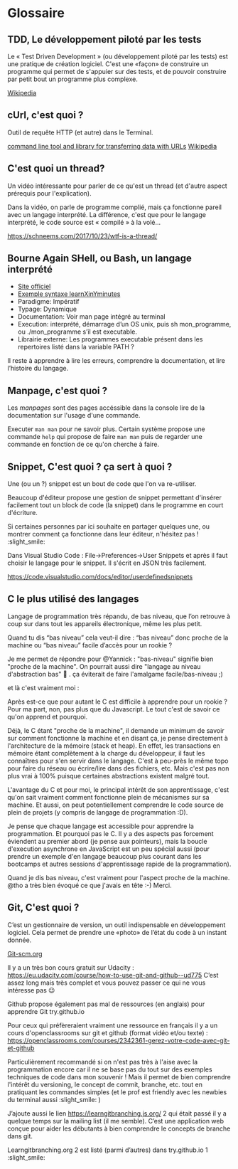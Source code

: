 # Glossaire

## TDD, Le développement piloté par les tests

Le « Test Driven Development » (ou développement piloté par les tests) est une pratique de création logiciel. C'est une «façon» de construire un programme qui permet de s'appuier sur des tests, et de pouvoir construire par petit bout un programme plus complexe.


[Wikipedia](https://fr.wikipedia.org/wiki/Test_driven_development)


## cUrl, c'est quoi ?

Outil de requête HTTP (et autre) dans le Terminal.

[command line tool and library for transferring data with URLs](https://curl.haxx.se/)
[Wikipedia](https://fr.wikipedia.org/wiki/CURL)


## C'est quoi un thread?

Un vidéo intéressante pour parler de ce qu'est un thread (et d'autre aspect prérequis pour l'explication).

Dans la vidéo, on parle de programme complié, mais ça fonctionne pareil avec un langage interprété. La différence, c'est que pour le langage interprété, le code source est « compilé » à la volé...

https://schneems.com/2017/10/23/wtf-is-a-thread/

## Bourne Again SHell, ou Bash, un langage interprété

* [Site officiel](https://www.gnu.org/software/bash/)
* [Exemple syntaxe learnXinYminutes](https://learnxinyminutes.com/docs/bash/)
* Paradigme: Impératif
* Typage: Dynamique
* Documentation: Voir man page intégré au terminal
* Execution: interprété, démarrage d’un OS unix, puis sh mon_programme, ou ./mon_programme s’il est executable.
* Librairie externe: Les programmes executable présent dans les repertoires listé dans la variable PATH ?

Il reste à apprendre à lire les erreurs, comprendre la documentation, et lire l’histoire du langage.

## Manpage, c'est quoi ?

Les _manpages_ sont des pages accéssible dans la console lire de la documentation sur l'usage d'une commande.

Executer `man man` pour ne savoir plus. Certain système propose une commande `help` qui propose de faire `man man` puis de regarder une commande en fonction de ce qu'on cherche à faire.

## Snippet, C'est quoi ? ça sert à quoi ?

Une (ou un ?) snippet est un bout de code que l'on va re-utiliser.

Beaucoup d'éditeur propose une gestion de snippet permettant d'insérer facilement tout un block de code (la snippet) dans le programme en court d'écriture.

Si certaines personnes par ici souhaite en partager quelques une, ou montrer comment ça fonctionne dans leur éditeur, n'hésitez pas ! :slight_smile:

Dans Visual Studio Code : File->Preferences->User Snippets et après il faut choisir le langage pour le snippet.
Il s'écrit en JSON très facilement.

https://code.visualstudio.com/docs/editor/userdefinedsnippets

## C le plus utilisé des langages

Langage de programmation très répandu, de bas niveau, que l’on retrouve à coup sur dans tout les appareils électronique, même les plus petit.

Quand tu dis “bas niveau” cela veut-il dire : “bas niveau” donc proche de la machine ou “bas niveau” facile d’accès pour un rookie ?

Je me permet de répondre pour @Yannick : "bas-niveau" signifie bien "proche de la machine". On pourrait aussi dire "langage au niveau d'abstraction bas" :thinking: . ça éviterait de faire l'amalgame facile/bas-niveau ;)

et là c'est vraiment moi :

Après est-ce que pour autant le C est difficile à apprendre pour un rookie ? Pour ma part, non, pas plus que du Javascript. Le tout c'est de savoir ce qu'on apprend et pourquoi.

Déjà, le C étant "proche de la machine", il demande un minimum de savoir sur comment fonctionne la machine et en disant ça, je pense directement à l'architecture de la mémoire (stack et heap). En effet, les transactions en mémoire étant complètement à la charge du développeur, il faut les connaîtres pour s'en servir dans le langage. C'est à peu-près le même topo pour faire du réseau ou écrire/lire dans des fichiers, etc. Mais c'est pas non plus vrai à 100% puisque certaines abstractions existent malgré tout.

L'avantage du C et pour moi, le principal intérêt de son apprentissage, c'est qu'on sait vraiment comment fonctionne plein de mécanismes sur sa machine. Et aussi, on peut potentiellement comprendre le code source de plein de projets (y compris de langage de programmation :D).

Je pense que chaque langage est accessible pour apprendre la programmation. Et pourquoi pas le C. Il y a des aspects pas forcement éviendent au premier abord (je pense aux pointeurs), mais la boucle d'execution asynchrone en JavaScript est un peu spécial aussi (pour prendre un exemple d'en langage beaucoup plus courant dans les bootcamps et autres sessions d'apprentissage rapide de la programmation).

Quand je dis bas niveau, c'est vraiment pour l'aspect proche de la machine. @tho a très bien évoqué ce que j'avais en tête :-) Merci.

## Git, C'est quoi ?

C’est un gestionnaire de version, un outil indispensable en développement logiciel. Cela permet de prendre une «photo» de l’état du code à un instant donnée.

[Git-scm.org](https://git-scm.com/)

Il y a un très bon cours gratuit sur Udacity : https://eu.udacity.com/course/how-to-use-git-and-github--ud775
C’est assez long mais très complet et vous pouvez passer ce qui ne vous intéresse pas :wink:

Github propose également pas mal de ressources (en anglais) pour apprendre Git try.github.io

Pour ceux qui préfèreraient vraiment une ressource en français il y a un cours d'openclassrooms sur git et github (format vidéo et/ou texte) :
https://openclassrooms.com/courses/2342361-gerez-votre-code-avec-git-et-github

Particulièrement recommandé si on n'est pas très à l'aise avec la programmation encore car il ne se base pas du tout sur des exemples techniques de code dans mon souvenir ! Mais il permet de bien comprendre l'intérêt du versioning, le concept de commit, branche, etc. tout en pratiquant les commandes simples (et le prof est friendly avec les newbies du terminal aussi :slight_smile: )

J’ajoute aussi le lien https://learngitbranching.js.org/ 2 qui était passé il y a quelque temps sur la mailing list (il me semble). C’est une application web conçue pour aider les débutants à bien comprendre le concepts de branche dans git.

Learngitbranching.org 2 est listé (parmi d’autres) dans try.github.io 1 :slight_smile:

